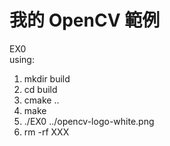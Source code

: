 我的 OpenCV 範例
====


EX0<br/>
using:

<ol>
<li>mkdir build</li>
<li>cd build</li>
<li>cmake ..</li>
<li>make</li>
<li>./EX0 ../opencv-logo-white.png</li>
<li>rm -rf XXX</li>
</ol>


